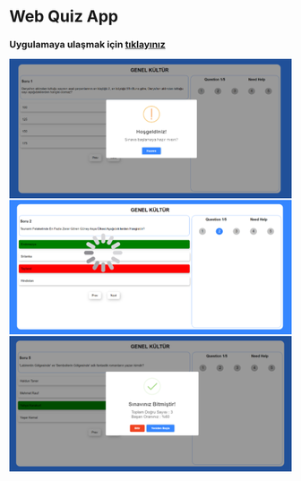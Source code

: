 # Web Quiz App
### Uygulamaya ulaşmak için [tıklayınız](bookshop-6cc1c.firebaseapp.com)
![](https://github.com/Suleymanyldrm/Web-Quiz-App/blob/master/assets/images/Banner/img1.PNG)
![](https://github.com/Suleymanyldrm/Web-Quiz-App/blob/master/assets/images/Banner/img2.PNG)
![](https://github.com/Suleymanyldrm/Web-Quiz-App/blob/master/assets/images/Banner/img3.PNG)

